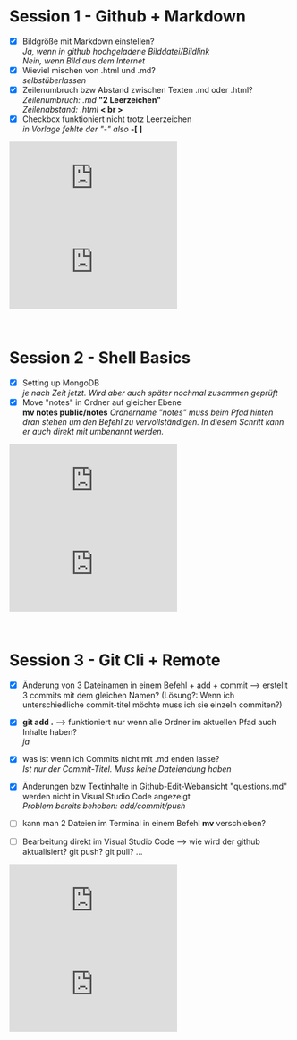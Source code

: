 # Session 1 - Github + Markdown

- [x] Bildgröße mit Markdown einstellen?  
       _Ja, wenn in github hochgeladene Bilddatei/Bildlink  
       Nein, wenn Bild aus dem Internet_
- [x] Wieviel mischen von .html und .md?  
       _selbstüberlassen_
- [x] Zeilenumbruch bzw Abstand zwischen Texten .md oder .html?  
       _Zeilenumbruch: .md_ **"2 Leerzeichen"**  
       _Zeilenabstand: .html_ **< br >**
- [x] Checkbox funktioniert nicht trotz Leerzeichen  
       _in Vorlage fehlte der "-" also_ **-[ ]**

![Handout](https://github.com/neuefische/hh-web-23-3/blob/main/sessions/github-and-markdown/github-and-markdown.md)  
![Challenges](https://github.com/neuefische/hh-web-23-3/blob/main/sessions/github-and-markdown/challenges-github-and-markdown.md)

<br>

# Session 2 - Shell Basics

- [x] Setting up MongoDB  
       _je nach Zeit jetzt. Wird aber auch später nochmal zusammen geprüft_
- [x] Move "notes" in Ordner auf gleicher Ebene  
       **mv notes public/notes**
      _Ordnername "notes" muss beim Pfad hinten dran stehen um den Befehl zu vervollständigen. In diesem Schritt kann er auch direkt mit umbenannt werden._

![Handout](https://github.com/neuefische/hh-web-23-3/blob/main/sessions/shell-basics/shell-basics.md)  
![Challenges](https://github.com/neuefische/hh-web-23-3/blob/main/sessions/shell-basics/challenges-shell-basics.md)

<br>

# Session 3 - Git Cli + Remote

- [x] Änderung von 3 Dateinamen in einem Befehl + add + commit —> erstellt 3 commits mit dem gleichen Namen? (Lösung?: Wenn ich unterschiedliche commit-titel möchte muss ich sie einzeln commiten?)

- [x] **git add .** —> funktioniert nur wenn alle Ordner im aktuellen Pfad auch Inhalte haben?  
       _ja_
- [x] was ist wenn ich Commits nicht mit .md enden lasse?  
       _Ist nur der Commit-Titel. Muss keine Dateiendung haben_
- [x] Änderungen bzw Textinhalte in Github-Edit-Webansicht "questions.md" werden nicht in Visual Studio Code angezeigt  
       _Problem bereits behoben: add/commit/push_
- [ ] kann man 2 Dateien im Terminal in einem Befehl **mv** verschieben?
- [ ] Bearbeitung direkt im Visual Studio Code --> wie wird der github aktualisiert? git push? git pull? ...

![Handout](https://github.com/neuefische/hh-web-23-3/blob/main/sessions/git-cli-and-remote/git-cli-and-remote.md)  
![Challenges](https://github.com/neuefische/hh-web-23-3/blob/main/sessions/git-cli-and-remote/challenges-git-cli-and-remote.md)

<!-- fragen aus session 4 hinzufügen:
was ist stale (feature branch)

 visual studio code .open (vsc über terminal öffnen)

 heißen befehle immer syntax oder nur bei markdown -->
